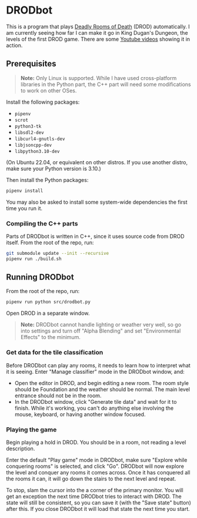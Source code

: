 # DRODbot

This is a program that plays [Deadly Rooms of Death](https://drod.caravelgames.com) (DROD) automatically.
I am currently seeing how far I can make it go in King Dugan's Dungeon, the levels of the first DROD game.
There are some [Youtube videos](https://www.youtube.com/watch?v=8uvHPBq1W5Y&list=PLkYGKleB7n-8U_dU3aR3vouqIywl4owcx)
showing it in action.

## Prerequisites

> **Note:** Only Linux is supported. While I have used cross-platform libraries in
> the Python part, the C++ part will need some modifications to work on other OSes.

Install the following packages:

- `pipenv`
- `scrot`
- `python3-tk`
- `libsdl2-dev`
- `libcurl4-gnutls-dev`
- `libjsoncpp-dev`
- `libpython3.10-dev`

(On Ubuntu 22.04, or equivalent on other distros. If you use another distro, make
sure your Python version is 3.10.)

Then install the Python packages:

```sh
pipenv install
```

You may also be asked to install some system-wide dependencies the first time you run it.

### Compiling the C++ parts

Parts of DRODbot is written in C++, since it uses source code from DROD itself.
From the root of the repo, run:

```sh
git submodule update --init --recursive
pipenv run ./build.sh
```

## Running DRODbot

From the root of the repo, run:

```sh
pipenv run python src/drodbot.py
```

Open DROD in a separate window.

> **Note:** DRODbot cannot handle lighting or weather very well, so go into settings and
> turn off "Alpha Blending" and set "Environmental Effects" to the minimum.

### Get data for the tile classification

Before DRODbot can play any rooms, it needs to learn how to interpret what it is seeing.
Enter "Manage classifier" mode in the DRODbot window, and:

- Open the editor in DROD, and begin editing a new room. The room style should be Foundation
  and the weather should be normal. The main level entrance should not be in the room.
- In the DRODbot window, click "Generate tile data" and wait for it to finish. While it's working,
  you can't do anything else involving the mouse, keyboard, or having another window focused.

### Playing the game

Begin playing a hold in DROD. You should be in a room, not reading a level description.

Enter the default "Play game" mode in DRODbot, make sure "Explore while conquering rooms"
is selected, and click "Go". DRODbot will now explore the level and conquer any rooms it comes
across. Once it has conquered all the rooms it can, it will go down the stairs to the next
level and repeat.

To stop, slam the cursor into the a corner of the primary monitor. You will get an exception
the next time DRODbot tries to interact with DROD. The state will still be consistent, so you can
save it (with the "Save state" button) after this. If you close DRODbot it will load that state
the next time you start.
